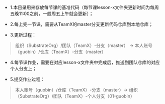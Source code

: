 * 1.本目录用来存放每节课的基准代码（每节课lesson-x文件夹更新时间为每周五晚11:00之前，一般周五上午就会更新）；

* 2.每上完一节课，需要从TeamX的master分支更新代码仓库到本地仓库；

* 3.更新过程：
> 组织（SubstrateOrg）/团队（TeamX）-分支（master） → 本人账号（guobin）/仓库（TeamX）-分支（master）

* 4.每节课作业，需要在对应lesson-x文件夹中完成后，推送到团队仓库的对应个人分支上；

* 5.提交作业过程：
> 本人账号（guobin）/仓库（TeamX）-分支（master）→ 组织（SubstrateOrg）/团队（TeamX）-个人分支（01-guobin）
